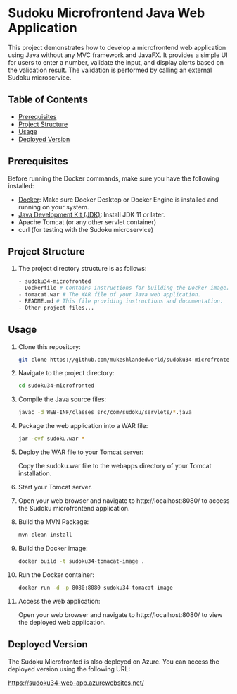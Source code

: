 # Sudoku Microfrontend Java Web Application

This project demonstrates how to develop a microfrontend web application using Java without any MVC framework and JavaFX. It provides a simple UI for users to enter a number, validate the input, and display alerts based on the validation result. The validation is performed by calling an external Sudoku microservice.

## Table of Contents

- [Prerequisites](#prerequisites)
- [Project Structure](#project-structure)
- [Usage](#usage)
- [Deployed Version](#deployed-Version)

## Prerequisites

Before running the Docker commands, make sure you have the following installed:

- [Docker](https://docs.docker.com/get-docker/): Make sure Docker Desktop or Docker Engine is installed and running on your system.
- [Java Development Kit (JDK)](https://www.oracle.com/java/technologies/javase-jdk11-downloads.html): Install JDK 11 or later.
- Apache Tomcat (or any other servlet container)
- curl (for testing with the Sudoku microservice)

## Project Structure

1. The project directory structure is as follows:

   ```bash
   - sudoku34-microfronted
   - Dockerfile # Contains instructions for building the Docker image.
   - tomacat.war # The WAR file of your Java web application.
   - README.md # This file providing instructions and documentation.
   - Other project files...


## Usage

1. Clone this repository:

   ```bash
   git clone https://github.com/mukeshlandedworld/sudoku34-microfronted.git

2. Navigate to the project directory:

   ```bash
   cd sudoku34-microfronted

4. Compile the Java source files:

   ```bash
   javac -d WEB-INF/classes src/com/sudoku/servlets/*.java

6. Package the web application into a WAR file:

   ```bash
   jar -cvf sudoku.war *

7. Deploy the WAR file to your Tomcat server:

   Copy the sudoku.war file to the webapps directory of your Tomcat installation.

8. Start your Tomcat server.

9. Open your web browser and navigate to http://localhost:8080/ to access the Sudoku microfrontend application.

6. Build the MVN Package:

   ```bash
   mvn clean install

6. Build the Docker image:

   ```bash
   docker build -t sudoku34-tomacat-image .

6. Run the Docker container:

   ```bash
   docker run -d -p 8080:8080 sudoku34-tomacat-image

13. Access the web application:

    Open your web browser and navigate to http://localhost:8080/ to view the deployed web application.

## Deployed Version

The Sudoku Microfronted is also deployed on Azure. You can access the deployed version using the following URL:

https://sudoku34-web-app.azurewebsites.net/
